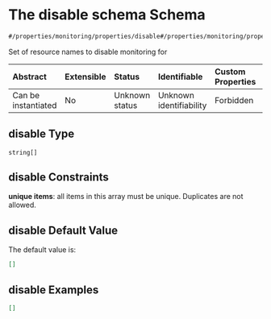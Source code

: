 # The disable schema Schema

```txt
#/properties/monitoring/properties/disable#/properties/monitoring/properties/disable
```

Set of resource names to disable monitoring for

| Abstract            | Extensible | Status         | Identifiable            | Custom Properties | Additional Properties | Access Restrictions | Defined In                                                        |
| :------------------ | :--------- | :------------- | :---------------------- | :---------------- | :-------------------- | :------------------ | :---------------------------------------------------------------- |
| Can be instantiated | No         | Unknown status | Unknown identifiability | Forbidden         | Allowed               | none                | [values.schema.json\*](values.schema.json "open original schema") |

## disable Type

`string[]`

## disable Constraints

**unique items**: all items in this array must be unique. Duplicates are not allowed.

## disable Default Value

The default value is:

```json
[]
```

## disable Examples

```json
[]
```

